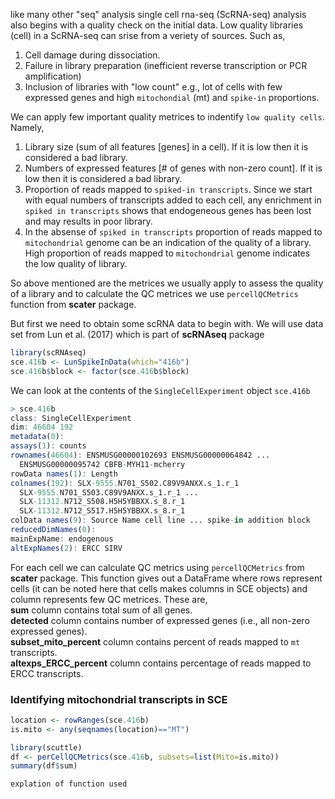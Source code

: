 like many other "seq" analysis single cell rna-seq (ScRNA-seq) analysis also begins with a quality check on the initial data. Low quality libraries (cell) in a ScRNA-seq can srise from a veriety of sources.
Such as,
1. Cell damage during dissociation.
2. Failure in library preparation (inefficient reverse transcription or PCR amplification)
3. Inclusion of libraries with "low count" e.g., lot of cells with few expressed genes and high ```mitochondial``` (mt) and ```spike-in``` proportions.

We can apply few important quality metrices to indentify ```low quality cells```. Namely,
1. Library size (sum of all features [genes] in a cell). If it is low then it is considered a bad library.
2. Numbers of expressed features [# of genes with non-zero count]. If it is low then it is considered a bad library.
3. Proportion of reads mapped to ```spiked-in transcripts```. Since we start with equal numbers of transcripts added to each cell, any enrichment in ```spiked in transcripts``` shows that endogeneous genes has been lost and may results in poor library.
4. In the absense of ```spiked in transcripts``` proportion of reads mapped to ```mitochondrial``` genome can be an indication of the quality of a library. High proportion of reads mapped to ```mitochondrial``` genome indicates the low quality of library.

So above mentioned are the metrices we usually apply to assess the quality of a library and to calculate the QC metrices we use ```percellQCMetrics``` function from **scater** package.

But first we need to obtain some scRNA data to begin with. We will use data set from Lun et al. (2017) which is part of **scRNAseq** package

```r
library(scRNAseq)
sce.416b <- LunSpikeInData(which="416b") 
sce.416b$block <- factor(sce.416b$block)
```

We can look at the contents of the ```SingleCellExperiment``` object ```sce.416b```  

```r
> sce.416b
class: SingleCellExperiment 
dim: 46604 192 
metadata(0):
assays(1): counts
rownames(46604): ENSMUSG00000102693 ENSMUSG00000064842 ...
  ENSMUSG00000095742 CBFB-MYH11-mcherry
rowData names(1): Length
colnames(192): SLX-9555.N701_S502.C89V9ANXX.s_1.r_1
  SLX-9555.N701_S503.C89V9ANXX.s_1.r_1 ...
  SLX-11312.N712_S508.H5H5YBBXX.s_8.r_1
  SLX-11312.N712_S517.H5H5YBBXX.s_8.r_1
colData names(9): Source Name cell line ... spike-in addition block
reducedDimNames(0):
mainExpName: endogenous
altExpNames(2): ERCC SIRV
```

For each cell we can calculate QC metrics using ```percellQCMetrics``` from **scater** package. This function gives out a DataFrame where rows represent cells (it can be noted here that cells makes columns in SCE objects) and column represents few QC metrices.
These are,\
**sum** column contains total sum of all genes.\
**detected** column contains number of expressed genes (i.e., all non-zero expressed genes).\
**subset_mito_percent** column contains percent of reads mapped to ```mt``` transcripts.\
**altexps_ERCC_percent** column contains percentage of reads mapped to ERCC transcripts.

### Identifying mitochondrial transcripts in SCE
```r
location <- rowRanges(sce.416b)
is.mito <- any(seqnames(location)=="MT")

library(scuttle)
df <- perCellQCMetrics(sce.416b, subsets=list(Mito=is.mito))
summary(df$sum)
```
`explation of function used`

